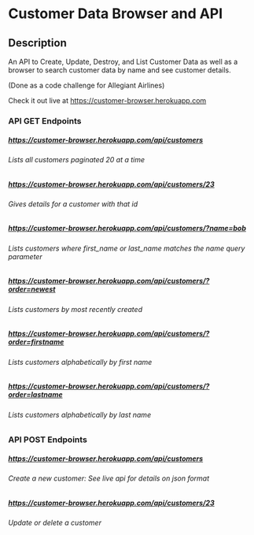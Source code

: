 # Customer Data Browser and API 

## Description
An API to Create, Update, Destroy, and List Customer Data as well as a 
browser to search customer data by name and see customer details. 

(Done as a code challenge for Allegiant Airlines)

Check it out live at https://customer-browser.herokuapp.com

### API GET Endpoints
##### https://customer-browser.herokuapp.com/api/customers
###### Lists all customers paginated 20 at a time
##### https://customer-browser.herokuapp.com/api/customers/23
###### Gives details for a customer with that id
##### https://customer-browser.herokuapp.com/api/customers/?name=bob
###### Lists customers where first_name or last_name matches the name query parameter
##### https://customer-browser.herokuapp.com/api/customers/?order=newest
###### Lists customers by most recently created
##### https://customer-browser.herokuapp.com/api/customers/?order=firstname
###### Lists customers alphabetically by first name
##### https://customer-browser.herokuapp.com/api/customers/?order=lastname
###### Lists customers alphabetically by last name

### API POST Endpoints
##### https://customer-browser.herokuapp.com/api/customers
###### Create a new customer: See live api for details on json format
##### https://customer-browser.herokuapp.com/api/customers/23
###### Update or delete a customer 


